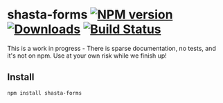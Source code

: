 # shasta-forms [![NPM version][npm-image]][npm-url] [![Downloads][downloads-image]][npm-url] [![Build Status][travis-image]][travis-url]

This is a work in progress - There is sparse documentation, no tests, and it's not on npm. Use at your own risk while we finish up!

## Install

```
npm install shasta-forms
```

[downloads-image]: http://img.shields.io/npm/dm/shasta-forms.svg
[npm-url]: https://npmjs.org/package/shasta-forms
[npm-image]: http://img.shields.io/npm/v/shasta-forms.svg

[travis-url]: https://travis-ci.org/shastajs/shasta-forms
[travis-image]: https://travis-ci.org/shastajs/shasta-forms.png?branch=master
